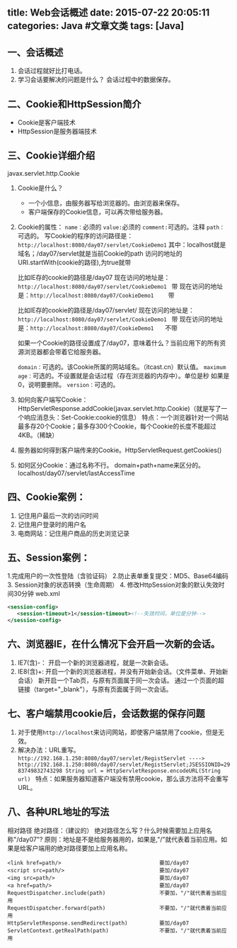 title: Web会话概述
date: 2015-07-22 20:05:11
categories: Java #文章文类
tags: [Java]
---
## 一、会话概述
1. 会话过程就好比打电话。
2. 学习会话要解决的问题是什么？
   会话过程中的数据保存。

## 二、Cookie和HttpSession简介
* Cookie是客户端技术
* HttpSession是服务器端技术
    <!--more-->

## 三、Cookie详细介绍
  javax.servlet.http.Cookie
1. Cookie是什么？
    * 一个小信息，由服务器写给浏览器的。由浏览器来保存。
    * 客户端保存的Cookie信息，可以再次带给服务器。

2. Cookie的属性：
``name：``必须的
``value:``必须的
``comment:``可选的。注释
``path：``可选的。
写Cookie的程序的访问路径是：``http://localhost:8080/day07/servlet/CookieDemo1``
        其中：localhost就是域名；/day07/servlet就是当前Cookie的path
    访问的地址的URI.startWith(cookie的路径),为true就带

    比如IE存的cookie的路径是/day07
    现在访问的地址是：``http://localhost:8080/day07/servlet/CookieDemo1 `` 带
    现在访问的地址是：``http://localhost:8080/day07/CookieDemo1    ``      带

    比如IE存的cookie的路径是/day07/servlet/
    现在访问的地址是：``http://localhost:8080/day07/servlet/CookieDemo1 `` 带
    现在访问的地址是：``http://localhost:8080/day07/CookieDemo1   ``       不带

    如果一个Cookie的路径设置成了/day07，意味着什么？当前应用下的所有资源浏览器都会带着它给服务器。

    ``domain：``可选的。该Cookie所属的网站域名。（itcast.cn）默认值。
    ``maximum age：``可选的。不设置就是会话过程（存在浏览器的内存中）。单位是秒
      如果是0，说明要删除。
    ``version：``可选的。

3. 如何向客户端写Cookie：HttpServletResponse.addCookie(javax.servlet.http.Cookie)（就是写了一个响应消息头：Set-Cookie:cookie的信息）
特点：一个浏览器针对一个网站最多存20个Cookie；最多存300个Cookie，每个Cookie的长度不能超过4KB。（稀缺）

4. 服务器如何得到客户端传来的Cookie。HttpServletRequest.getCookies()

5. 如何区分Cookie：通过名称不行。
domain+path+name来区分的。
localhost/day07/servlet/lastAccessTime

## 四、Cookie案例：
1. 记住用户最后一次的访问时间
2. 记住用户登录时的用户名
3. 电商网站：记住用户商品的历史浏览记录


## 五、Session案例：
 1.完成用户的一次性登陆（含验证码）
 2.防止表单重复提交：MD5、Base64编码
 3. Session对象的状态转换（生命周期）
 4. 修改HttpSession对象的默认失效时间30分钟  web.xml
 ```xml
 <session-config>
    <session-timeout>1</session-timeout><!--失效时间，单位是分钟-->
 </session-config>
 ```

## 六、浏览器IE，在什么情况下会开启一次新的会话。
 1. IE7(含)-： 开启一个新的浏览器进程，就是一次新会话。
 2. IE8(含)+: 开启一个新的浏览器进程，并没有开始新会话。（文件菜单、开始新会话） 新开启一个Tab页，与原有页面属于同一次会话。 通过一个页面的超链接（target="_blank"），与原有页面属于同一次会话。


## 七、客户端禁用cookie后，会话数据的保存问题
 1. 对于使用``http://localhost``来访问网站，即使客户端禁用了cookie，但是无效。
 2. 解决办法：URL重写。
`http://192.168.1.250:8080/day07/servlet/RegistServlet ----> http://192.168.1.250:8080/day07/servlet/RegistServlet;JSESSIONID=2983749832743298 String url = HttpServletResponse.encodeURL(String url) `
 特点：如果服务器知道客户端没有禁用cookie，那么该方法将不会重写URL。


## 八、各种URL地址的写法
相对路径
绝对路径：（建议的）
绝对路径怎么写？什么时候需要加上应用名称"/day07"?
原则：地址是不是给服务器用的，如果是,"/"就代表着当前应用。如果是给客户端用的绝对路径要加上应用名称。

    <link href=path/>                               要加/day07
    <script src=path/>								要加/day07
    <img src=path/>									要加/day07
    <a href=path/>									要加/day07
    RequestDispatcher.include(path)					不要加，"/"就代表着当前应用
    RequestDispatcher.forward(path)					不要加，"/"就代表着当前应用
    HttpServletResponse.sendRedirect(path)			要加/day07
    ServletContext.getRealPath(path)				不要加，"/"就代表着当前应用
